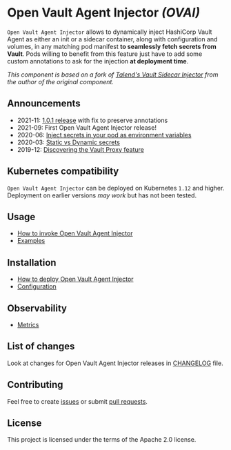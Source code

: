 
# Open Vault Agent Injector *(OVAI)*

`Open Vault Agent Injector` allows to dynamically inject HashiCorp Vault Agent as either an init or a sidecar container, along with configuration and volumes, in any matching pod manifest **to seamlessly fetch secrets from Vault**. Pods willing to benefit from this feature just have to add some custom annotations to ask for the injection **at deployment time**.

*This component is based on a fork of [Talend's Vault Sidecar Injector](https://github.com/Talend/vault-sidecar-injector) from the author of the original component.*

## Announcements

- 2021-11: [1.0.1 release](https://github.com/asaintsever/open-vault-agent-injector/releases/tag/v1.0.1) with fix to preserve annotations
- 2021-09: First Open Vault Agent Injector release!
- 2020-06: [Inject secrets in your pod as environment variables](doc/announcements/Injecting-secrets-in-env.md)
- 2020-03: [Static vs Dynamic secrets](doc/announcements/Static-vs-Dynamic-Secrets.md)
- 2019-12: [Discovering the Vault Proxy feature](doc/announcements/Discovering-Vault-Proxy.md)

## Kubernetes compatibility

`Open Vault Agent Injector` can be deployed on Kubernetes `1.12` and higher. Deployment on earlier versions *may work* but has not been tested.

## Usage

- [How to invoke Open Vault Agent Injector](doc/Usage.md)
- [Examples](doc/Examples.md)

## Installation

- [How to deploy Open Vault Agent Injector](doc/Deploy.md)
- [Configuration](doc/Configuration.md)

## Observability

- [Metrics](doc/Metrics.md)

## List of changes

Look at changes for Open Vault Agent Injector releases in [CHANGELOG](CHANGELOG.md) file.

## Contributing

Feel free to create [issues](https://github.com/asaintsever/open-vault-agent-injector/issues) or submit [pull requests](https://github.com/asaintsever/open-vault-agent-injector/pulls).

## License

This project is licensed under the terms of the Apache 2.0 license.
